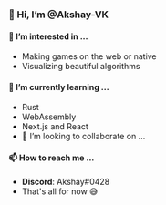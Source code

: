 ### 👋 Hi, I’m @Akshay-VK
#### 👀 I’m interested in ...
- Making games on the web or native
- Visualizing beautiful algorithms
#### 🌱 I’m currently learning ...
- Rust
- WebAssembly
- Next.js and React
- 💞️ I’m looking to collaborate on ...
#### 📫 How to reach me ...
- __Discord__: Akshay#0428
- That's all for now 😅

<!---
Akshay-VK/Akshay-VK is a ✨ special ✨ repository because its `README.md` (this file) appears on your GitHub profile.
You can click the Preview link to take a look at your changes.
--->
